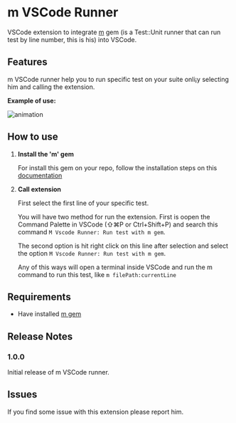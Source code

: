 # m VSCode Runner

VSCode extension to integrate [m](https://github.com/qrush/m) gem (is a Test::Unit runner that can run test by line number, this is his) into VSCode.

## Features

m VSCode runner help you to run specific test on your suite onli¡y selecting him and calling the extension.

**Example of use:**

![animation](https://media.giphy.com/media/WS5watNCROPHrjsG0h/giphy.gif)

## How to use
1. **Install the 'm' gem**

    For install this gem on your repo, follow the installation steps on this [documentation](https://github.com/qrush/m)
2. **Call extension**

    First select the first line of your specific test.
    
    You will have two method for run the extension. First is oopen the Command Palette in VSCode (⇧⌘P or Ctrl+Shift+P) and search this command `M Vscode Runner: Run test with m gem`.

    The second option is hit right click on this line after selection and select the option `M Vscode Runner: Run test with m gem`.

    Any of this ways will open a terminal inside VSCode and run the m command to run this test, like `m filePath:currentLine`
## Requirements

* Have installed [m gem](https://github.com/qrush/m)

## Release Notes

### 1.0.0

Initial release of m VSCode runner.

## Issues

If you find some issue with this extension please report him.
